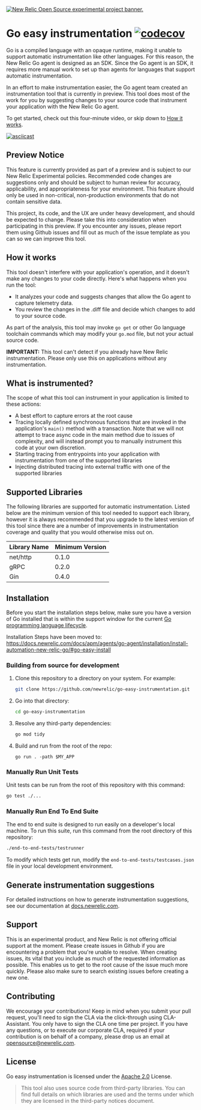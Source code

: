 <a href="https://opensource.newrelic.com/oss-category/#new-relic-experimental"><picture><source media="(prefers-color-scheme: dark)" srcset="https://github.com/newrelic/opensource-website/raw/main/src/images/categories/dark/Experimental.png"><source media="(prefers-color-scheme: light)" srcset="https://github.com/newrelic/opensource-website/raw/main/src/images/categories/Experimental.png"><img alt="New Relic Open Source experimental project banner." src="https://github.com/newrelic/opensource-website/raw/main/src/images/categories/Experimental.png"></picture></a>

# Go easy instrumentation [![codecov](https://codecov.io/gh/newrelic/go-easy-instrumentation/graph/badge.svg?token=0qFy6WGpL8)](https://codecov.io/gh/newrelic/go-easy-instrumentation)
Go is a compiled language with an opaque runtime, making it unable to support automatic instrumentation like other languages. For this reason, the New Relic Go agent is designed as an SDK. Since the Go agent is an SDK, it requires more manual work to set up than agents for languages that support automatic instrumentation.

In an effort to make instrumentation easier, the Go agent team created an instrumentation tool that is currently in preview. This tool does most of the work for you by suggesting changes to your source code that instrument your application with the New Relic Go agent.

To get started, check out this four-minute video, or skip down to [How it works](#how-it-works).

[![asciicast](https://asciinema.org/a/r0Il7o2eMiZaLKHIlew3IL2nx.svg)](https://asciinema.org/a/r0Il7o2eMiZaLKHIlew3IL2nx)

## Preview Notice

This feature is currently provided as part of a preview and is subject to our New Relic Experimental policies. Recommended code changes are suggestions only and should be subject to human review for accuracy, applicability, and appropriateness for your environment. This feature should only be used in non-critical, non-production environments that do not contain sensitive data.

This project, its code, and the UX are under heavy development, and should be expected to change. Please take this into consideration when participating in this preview. If you encounter any issues, please report them using Github issues and fill out as much of the issue template as you can so we can improve this tool.

## How it works

This tool doesn't interfere with your application's operation, and it doesn't make any changes to your code directly. Here's what happens when you run the tool:

* It analyzes your code and suggests changes that allow the Go agent to capture telemetry data. 
* You review the changes in the .diff file and decide which changes to add to your source code.

As part of the analysis, this tool may invoke `go get` or other Go language toolchain commands which may modify your `go.mod` file, but not your actual source code.

**IMPORTANT:** This tool can't detect if you already have New Relic instrumentation. Please only use this on applications without any instrumentation.

## What is instrumented?

The scope of what this tool can instrument in your application is limited to these actions:

 - A best effort to capture errors at the root cause
 - Tracing locally defined synchronous functions that are invoked in the application's `main()` method with a transaction. Note that we will not attempt to trace async code in the main method due to issues of complexity, and will instead prompt you to manually instrument this code at your own discretion.
 - Starting tracing from entrypoints into your application with instrumentation from one of the supported libraries
 - Injecting distributed tracing into external traffic with one of the supported libraries

## Supported Libraries
The following libraries are supported for automatic instrumentation. Listed below are the minimum version of this tool needed to support each library, however it is always recommended that you upgrade to the latest version of this tool since there are a number of improvements in instrumentation coverage and quality that you would otherwise miss out on.

| Library Name | Minimum Version |
| ------------ | --------- |
| net/http     | 0.1.0 |
| gRPC         | 0.2.0 |
| Gin          | 0.4.0 |

## Installation

Before you start the installation steps below, make sure you have a version of Go installed that is within the support window for the current [Go programming language lifecycle](https://endoflife.date/go).

Installation Steps have been moved to: https://docs.newrelic.com/docs/apm/agents/go-agent/installation/install-automation-new-relic-go/#go-easy-install

### Building from source for development

1. Clone this repository to a directory on your system. For example:
    ```sh
    git clone https://github.com/newrelic/go-easy-instrumentation.git
    ```
2. Go into that directory:
    ```sh
    cd go-easy-instrumentation
    ```
3. Resolve any third-party dependencies:
    ```sh
    go mod tidy
    ```
4. Build and run from the root of the repo:
    ```
    go run . -path $MY_APP
    ```

### Manually Run Unit Tests
Unit tests can be run from the root of this repository with this command:
```sh
go test ./...
```

### Manually Run End To End Suite
The end to end suite is designed to run easily on a developer's local machine. To run this suite, run this command from the root directory of this repository:
```sh
./end-to-end-tests/testrunner
```

To modify which tests get run, modify the `end-to-end-tests/testcases.json` file in your local development environment. 

## Generate instrumentation suggestions

For detailed instructions on how to generate instrumentation suggestions, see our documentation at [docs.newrelic.com](https://docs.newrelic.com/docs/apm/agents/go-agent/installation/install-automation-new-relic-go/#generate-suggestions).

## Support
This is an experimental product, and New Relic is not offering official support at the moment. Please create issues in Github if you are encountering a problem that you're unable to resolve. When creating issues, its vital that you include as much of the requested information as possible. This enables us to get to the root cause of the issue much more quickly. Please also make sure to search existing issues before creating a new one.

## Contributing
We encourage your contributions! Keep in mind when you submit your pull request, you'll need to sign the CLA via the click-through using CLA-Assistant. You only have to sign the CLA one time per project.
If you have any questions, or to execute our corporate CLA, required if your contribution is on behalf of a company, please drop us an email at opensource@newrelic.com.


## License
Go easy instrumentation is licensed under the [Apache 2.0](http://apache.org/licenses/LICENSE-2.0.txt) License.
>This tool also uses source code from third-party libraries. You can find full details on which libraries are used and the terms under which they are licensed in the third-party notices document.
